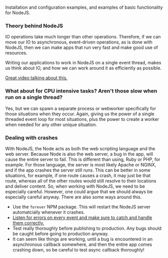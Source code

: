 Installation and configuration examples, and examples of basic functionality for NodeJS.

### Theory behind NodeJS
IO operations take much longer than other operations. Therefore, if we can move our IO to asynchronous, event-driven operations, as is done with NodeJS, then we can make apps that run very fast and make good use of resources.

Writing our applications to work in NodeJS on a single event thread, makes us think about IO, and how we can work around it as efficiently as possible.

[Great video talking about this.](https://www.youtube.com/watch?v=L0pjVcIsU6A)

### What about for CPU intensive tasks? Aren't those slow when run on a single thread?
Yes, but we can spawn a separate process or webworker specifically for those situations when they occur. Again, giving us the power of a single threaded event loop for most situations, plus the power to create a worker when needed for any other unique situation.

### Dealing with crashes
With NodeJS, the Node acts as both the web scripting language and the web server. Because Node is also the web server, a bug in the app, will cause the entire server to fail. This is different than using, Ruby or PHP, for example. For those language, the server is most likely Apache or NGINX, and if the app crashes the server still runs. This can be better in some situations, for example, if one route causes a crash, it may just be that route, whereas all of the other routes would still resolve to their locations and deliver content. So, when working with NodeJS, we need to be especially careful. However, one could argue that we should always be especially careful anyway. There are also some ways around this.

* Use the `forever` NPM package. This will restart the NodeJS server automatcially whenever it crashes.
* [Listen for errors on every event and make sure to catch and handle them correctly.](https://www.joyent.com/node-js/production/design/errors) 
* Test really thoroughly before publishing to production. Any bugs should be caught before going to production anyway.
* It can seem like things are working, until a bug is encountered in an asynchronous callback somewhere, and then the entire app comes crashing down, so be careful to test async callback thoroughly!

